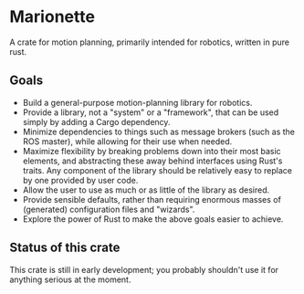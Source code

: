 # Marionette

A crate for motion planning, primarily intended for robotics, written in pure rust.

## Goals

- Build a general-purpose motion-planning library for robotics.
- Provide a library, not a "system" or a "framework", that can be used simply by adding a Cargo dependency.
- Minimize dependencies to things such as message brokers (such as the ROS master), while allowing for their use when needed.
- Maximize flexibility by breaking problems down into their most basic elements, and abstracting these away behind interfaces using Rust's traits. Any component of the library should be relatively easy to replace by one provided by user code.
- Allow the user to use as much or as little of the library as desired.
- Provide sensible defaults, rather than requiring enormous masses of (generated) configuration files and "wizards".
- Explore the power of Rust to make the above goals easier to achieve.

## Status of this crate

This crate is still in early development; you probably shouldn't use it for anything serious at the moment.